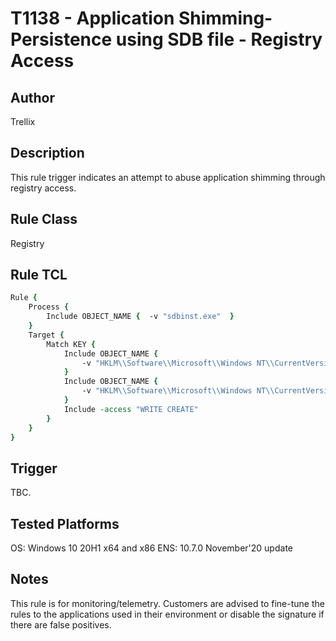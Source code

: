 # T1138 - Application Shimming-Persistence using SDB file - Registry Access

## Author
Trellix

## Description
This rule trigger indicates an attempt to abuse application shimming through registry access. 

## Rule Class 
Registry

## Rule TCL
```tcl
Rule {
    Process {
        Include OBJECT_NAME {  -v "sdbinst.exe"  }
    }
    Target {
        Match KEY {
            Include OBJECT_NAME {              
                -v "HKLM\\Software\\Microsoft\\Windows NT\\CurrentVersion\\AppCompatFlags\\Custom"
            }
            Include OBJECT_NAME {    
                -v "HKLM\\Software\\Microsoft\\Windows NT\\CurrentVersion\\AppCompatFlags\\InstalledSDB"
            }
            Include -access "WRITE CREATE"
        }             
    }
}
```

## Trigger
TBC.

## Tested Platforms
OS: Windows 10 20H1 x64 and x86
ENS: 10.7.0 November'20 update

## Notes
This rule is for monitoring/telemetry. Customers are advised to fine-tune the rules to the applications used in their environment or disable the signature if there are false positives.